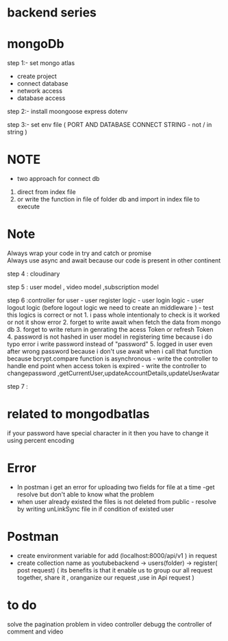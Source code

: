 # backend series

# mongoDb
step 1:- set mongo atlas 
- create project 
- connect database
- network access 
- database access

step 2:- install moongoose express dotenv 

step 3:- set env file ( PORT AND DATABASE CONNECT STRING - not / in string )
 
# NOTE
  - two approach for connect db
   1. direct from index file 
   2. or write the function in  file of folder db and import in index file to execute 

# Note
   Always wrap your code in try and catch or promise    
   Always use async and await because our code is present in other continent


step 4 : cloudinary

step 5 : user model , video model ,subscription model

step 6 :controller for user - user register logic
                            - user login logic 
                            - user logout logic (before logout logic we need to create an middleware )
                            - test this logics is correct or not 
                               1. i pass whole intentionaly to check is it worked or not it show error
                               2. forget to write await when fetch the data from mongo db 
                               3. forget to write return in genrating the acess Token or refresh Token  
                               4. password is not hashed in user model in registering time because i do typo error i write password instead of "password"
                               5. logged in user even after wrong password because i don't use await when i call that function because bcrypt.compare function is asynchronous 
                           - write the controller to handle end point when access token is expired 
                           - write  the controller to changepassword ,getCurrentUser,updateAccountDetails,updateUserAvatar


step 7 : 


# related to mongodbatlas 
  if your password have special character in it then you have to change it using percent encoding 





# Error
- In postman i get an error for uploading two fields for file at a time -get resolve but don't able to know what the problem
- when user already existed the files is not deleted from public - resolve by writing unLinkSync file in if condition of existed user 


# Postman
- create environment variable for add (localhost:8000/api/v1 ) in request 
- create collection name as youtubebackend -> users(folder) -> register( post request) ( its benefits is that it enable us to group our all request together, share it , oranganize our request ,use in Api request )


# to do 
 solve the pagination problem in video controller 
 debugg the controller of comment and video